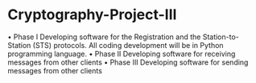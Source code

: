# Cryptography-Project-III
• Phase I Developing software for the Registration and the Station-to-Station (STS) protocols. All coding development will be in Python programming language. • Phase II Developing software for receiving messages from other clients • Phase III Developing software for sending messages from other clients
